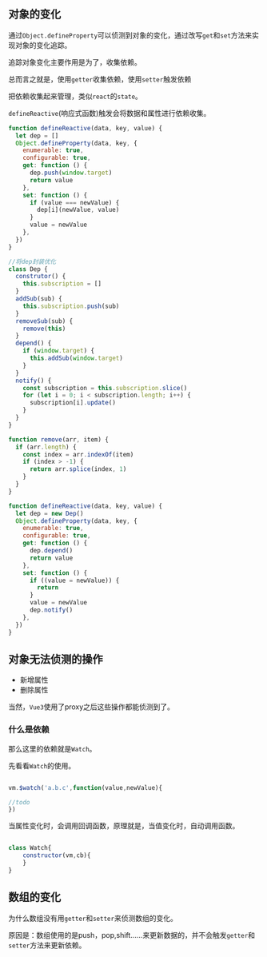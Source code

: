 ## 对象的变化



通过`Object.defineProperty`可以侦测到对象的变化，通过改写`get`和`set`方法来实现对象的变化追踪。

追踪对象变化主要作用是为了，收集依赖。

总而言之就是，使用`getter`收集依赖，使用`setter`触发依赖


把依赖收集起来管理，类似`react`的`state`。

`defineReactive`(响应式函数)触发会将数据和属性进行依赖收集。

```js
function defineReactive(data, key, value) {
  let dep = []
  Object.defineProperty(data, key, {
    enumerable: true,
    configurable: true,
    get: function () {
      dep.push(window.target)
      return value
    },
    set: function () {
      if (value === newValue) {
        dep[i](newValue, value)
      }
      value = newValue
    },
  })
}

```

```js
//将dep封装优化
class Dep {
  construtor() {
    this.subscription = []
  }
  addSub(sub) {
    this.subscription.push(sub)
  }
  removeSub(sub) {
    remove(this)
  }
  depend() {
    if (window.target) {
      this.addSub(window.target)
    }
  }
  notify() {
    const subscription = this.subscription.slice()
    for (let i = 0; i < subscription.length; i++) {
      subscription[i].update()
    }
  }
}

function remove(arr, item) {
  if (arr.length) {
    const index = arr.indexOf(item)
    if (index > -1) {
      return arr.splice(index, 1)
    }
  }
}

function defineReactive(data, key, value) {
  let dep = new Dep()
  Object.defineProperty(data, key, {
    enumerable: true,
    configurable: true,
    get: function () {
      dep.depend()
      return value
    },
    set: function () {
      if ((value = newValue)) {
        return
      }
      value = newValue
      dep.notify()
    },
  })
}
```



## 对象无法侦测的操作

* 新增属性
* 删除属性

当然，`Vue3`使用了proxy之后这些操作都能侦测到了。


### 什么是依赖

那么这里的依赖就是`Watch`。


先看看`Watch`的使用。

```js

vm.$watch('a.b.c',function(value,newValue){

//todo
})

```
当属性变化时，会调用回调函数，原理就是，当值变化时，自动调用函数。
```js

class Watch{
	constructor(vm,cb){
	}
}
```





## 数组的变化

为什么数组没有用`getter`和`setter`来侦测数组的变化。

原因是：数组使用的是push，pop,shift......来更新数据的，并不会触发`getter`和`setter`方法来更新依赖。















